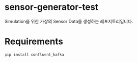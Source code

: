 # sensor-generator-test
Simulation을 위한 가상의 Sensor Data를 생성하는 레포지토리입니다.

# Requirements
``` bash
pip install confluent_kafka
```